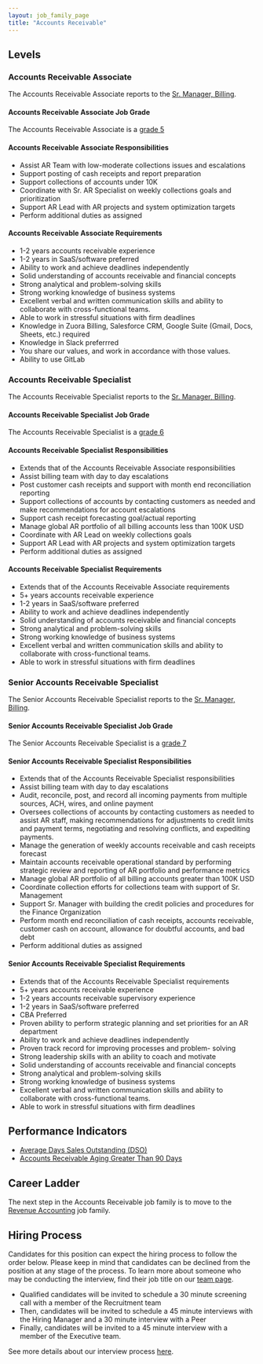 ```yaml
---
layout: job_family_page
title: "Accounts Receivable"
---
```


## Levels

### Accounts Receivable Associate 

The Accounts Receivable Associate reports to the [Sr. Manager, Billing](/job-families/finance/billing/#senior-manager-billing).

#### Accounts Receivable Associate Job Grade

The Accounts Receivable Associate is a [grade 5](/handbook/total-rewards/compensation/compensation-calculator/#gitlab-job-grades)

#### Accounts Receivable Associate Responsibilities 

* Assist AR Team with low-moderate collections issues and escalations
* Support posting of cash receipts and report preparation
* Support collections of accounts under 10K
* Coordinate with Sr. AR Specialist on weekly collections goals and prioritization
* Support AR Lead with AR projects and system optimization targets
* Perform additional duties as assigned

#### Accounts Receivable Associate Requirements

* 1-2 years accounts receivable experience
* 1-2 years in SaaS/software preferred
* Ability to work and achieve deadlines independently
* Solid understanding of accounts receivable and financial concepts
* Strong analytical and problem-solving skills
* Strong working knowledge of business systems
* Excellent verbal and written communication skills and ability to collaborate with cross-functional teams. 
* Able to work in stressful situations with firm deadlines
* Knowledge in Zuora Billing, Salesforce CRM, Google Suite (Gmail, Docs, Sheets, etc.) required
* Knowledge in Slack preferrred 
* You share our values, and work in accordance with those values.
* Ability to use GitLab

### Accounts Receivable Specialist 

The Accounts Receivable Specialist reports to the [Sr. Manager, Billing](/job-families/finance/billing/#senior-manager-billing).

#### Accounts Receivable Specialist Job Grade

The Accounts Receivable Specialist is a [grade 6](/handbook/total-rewards/compensation/compensation-calculator/#gitlab-job-grades)

#### Accounts Receivable Specialist Responsibilities 

* Extends that of the Accounts Receivable Associate responsibilities
* Assist billing team with day to day escalations 
* Post customer cash receipts and support with month end reconciliation reporting
* Support collections of accounts by contacting customers as needed and make recommendations for account escalations
* Support cash receipt forecasting goal/actual reporting
* Manage global AR portfolio of all billing accounts less than 100K USD
* Coordinate with AR Lead on weekly collections goals
* Support AR Lead with AR projects and system optimization targets
* Perform additional duties as assigned

#### Accounts Receivable Specialist Requirements

* Extends that of the Accounts Receivable Associate requirements
* 5+ years accounts receivable experience
* 1-2 years in SaaS/software preferred
* Ability to work and achieve deadlines independently
* Solid understanding of accounts receivable and financial concepts
* Strong analytical and problem-solving skills
* Strong working knowledge of business systems
* Excellent verbal and written communication skills and ability to collaborate with cross-functional teams. 
* Able to work in stressful situations with firm deadlines

### Senior Accounts Receivable Specialist

The Senior Accounts Receivable Specialist reports to the [Sr. Manager, Billing](/job-families/finance/billing/#senior-manager-billing).

#### Senior Accounts Receivable Specialist Job Grade

The Senior Accounts Receivable Specialist is a [grade 7](/handbook/total-rewards/compensation/compensation-calculator/#gitlab-job-grades)

#### Senior Accounts Receivable Specialist Responsibilities

* Extends that of the Accounts Receivable Specialist responsibilities 
* Assist billing team with day to day escalations 
* Audit, reconcile, post, and record all incoming payments from multiple sources, ACH, wires, and online payment
* Oversees collections of accounts by contacting customers as needed to assist AR staff, making recommendations for adjustments to credit limits and payment terms,  negotiating and resolving conflicts, and expediting payments.
* Manage the generation of weekly accounts receivable and cash receipts forecast
* Maintain accounts receivable operational standard by performing strategic review and reporting of AR portfolio and performance metrics
* Manage global AR portfolio of all billing accounts greater than 100K USD
* Coordinate collection efforts for collections team with support of Sr. Management
* Support Sr. Manager with building the credit policies and procedures for the Finance Organization
* Perform month end reconciliation of cash receipts, accounts receivable, customer cash on account, allowance for doubtful accounts, and bad debt
* Perform additional duties as assigned

#### Senior Accounts Receivable Specialist Requirements 

* Extends that of the Accounts Receivable Specialist requirements
* 5+ years accounts receivable experience
* 1-2 years accounts receivable supervisory experience
* 1-2 years in SaaS/software preferred
* CBA Preferred 
* Proven ability to perform strategic planning and set priorities for an AR department
* Ability to work and achieve deadlines independently
* Proven track record for improving processes and problem- solving
* Strong leadership skills with an ability to coach and motivate
* Solid understanding of accounts receivable and financial concepts
* Strong analytical and problem-solving skills
* Strong working knowledge of business systems
* Excellent verbal and written communication skills and ability to collaborate with cross-functional teams. 
* Able to work in stressful situations with firm deadlines

## Performance Indicators

* [Average Days Sales Outstanding (DSO)](/finance/corporate-finance-performance-indicators/#sts=Average%20Days%20Sales%20Outstanding%20(DSO))
* [Accounts Receivable Aging Greater Than 90 Days](/finance/corporate-finance-performance-indicators/#sts=Average%20Days%20Sales%20Outstanding%20(DSO))

## Career Ladder

The next step in the Accounts Receivable job family is to move to the [Revenue Accounting](/job-families/finance/revenue-accounting/) job family.

## Hiring Process

Candidates for this position can expect the hiring process to follow the order below. Please keep in mind that candidates can be declined from the position at any stage of the process. To learn more about someone who may be conducting the interview, find their job title on our [team page](/company/team/).

* Qualified candidates will be invited to schedule a 30 minute screening call with a member of the Recruitment team
* Then, candidates will be invited to schedule a 45 minute interviews with the Hiring Manager and a 30 minute interview with a Peer
* Finally, candidates will be invited to a 45 minute interview with a member of the Executive team.

See more details about our interview process [here](/handbook/hiring/interviewing/).
